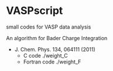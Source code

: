 VASPscript
==========

small codes for VASP data analysis

An algorithm for Bader Charge Integration
- J. Chem. Phys. 134, 064111 (2011)
  - C code ./weight_C
  - Fortran code ./weight_F
